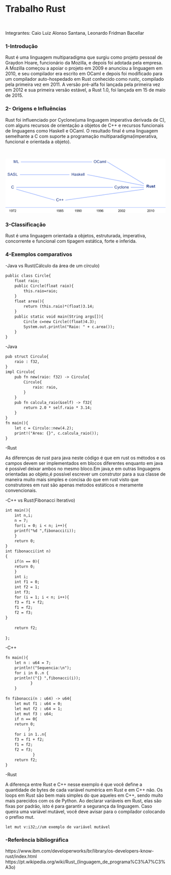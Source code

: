 <h1>Trabalho Rust</h1><br>
<p>Integrantes: Caio Luiz Alonso Santana, Leonardo Fridman Bacellar</p>
<h3>1-Introdução</h3><p>Rust é uma linguagem multiparadigma que surgiu como projeto pessoal de Graydon Hoare, funcionário da Mozilla, e depois foi adotada pela empresa. A Mozilla começou a apoiar o projeto em 2009 e anunciou a linguagem em 2010, e seu compilador era escrito em OCaml e depois foi modificado para um compilador auto-hospedado em Rust conhecido como rustc, compilado pela primeira vez em 2011. A versão pré-alfa foi lançada pela primeira vez em 2012 e sua primeira versão estável, a Rust 1.0, foi lançada em 15 de maio de 2015.</p>
<h3>2- Origens e Influências</h3><p>Rust foi influenciado por Cyclone(uma linguagem imperativa derivada de C), com alguns recursos de orientação a objetos de C++ e recursos funcionais de linguagens como Haskell e OCaml. O resultado final é uma linguagem semelhante a C com suporte a programação multiparadigma(imperativa, funcional e orientada a objeto).</p><br>


![](Tineline.png)


<h3>3-Classificação</h3><p>Rust é uma linguagem orientada a objetos, estruturada, imperativa, concorrente e funcional com tipagem estática, forte e inferida.</p>
<h3>4-Exemplos comparativos</h3><p>-Java vs Rust(Cálculo da área de um círculo)</p>

	public class Circle{
		float raio;
		public Circle(float raio){
			this.raio=raio;
		}
		float area(){
			return (this.raio)*(float)3.14;
		}
		public static void main(String args[]){
			Circle c=new Circle((float)4.3);
			System.out.println("Raio: " + c.area());
		}
	}
-Java<br>



	pub struct Circulo{
		raio : f32,
	}
	impl Circulo{
		pub fn new(raio: f32) -> Circulo{
			Circulo{
				raio: raio,
			}
		}
		pub fn calcula_raio(&self) -> f32{
			return 2.0 * self.raio * 3.14;
		}
	}
	fn main(){
		let c = Circulo::new(4.2);
		print!("Area: {}", c.calcula_raio());
	}
-Rust<br>
<p>As diferenças de rust para java neste código é que em rust os métodos e os campos devem ser implementados em blocos diferentes enquanto em java é possível deixar ambos no mesmo bloco.Em java,e em outras linguagens orientadas ao objeto,é possível escrever um construtor para a sua classe de maneira muito mais simples e concisa do que em rust visto que construtores em rust são apenas metodos estáticos e meramente convencionais.</p>
<p>-C++ vs Rust(Fibonacci Iterativo)</p>

	int main(){
	    int n,i;
	    n = 7;
	    for(i = 0; i < n; i++){
		printf("%d ",fibonacci(i));
	    }
	    return 0;
	}
	int fibonacci(int n)
	{
	    if(n == 0){
		return 0;
	    }
	    int i;
	    int f1 = 0;
	    int f2 = 1;
	    int f3;
	    for (i = 1; i < n; i++){
		f3 = f1 + f2;
		f1 = f2;
		f2 = f3;
	}

	    return f2;

	};

-C++<br>
	
	fn main(){
	    let n : u64 = 7;
	    println!("Sequencia:\n");
	    for i in 0..n {
		println!("{} ",fibonacci(i));
			   }
	    }

	fn fibonacci(n : u64) -> u64{
	    let mut f1 : u64 = 0;
	    let mut f2 : u64 = 1;
	    let mut f3 : u64;
	    if n == 0{
		return 0;
		      }
	    for i in 1..n{
		f3 = f1 + f2;
		f1 = f2;
		f2 = f3;
			    }
	    return f2;
	}

-Rust<br>
<p>A diferença entre Rust e C++ nesse exemplo é que você define a quantidade de bytes de cada variável numérica em Rust e em C++ não. Os loops em Rust são bem mais simples do que aqueles em C++, sendo muito mais parecidos com os de Python. Ao declarar variáveis em Rust, elas são fixas por padrão, isto é para garantir a segurança da linguagem. Caso queira uma variável mutável, você deve avisar para o compilador colocando o prefixo mut.</p>

	let mut v:i32;//um exemplo de variável mutável

<h3>-Referência bibliográfica</h3>
<p>https://www.ibm.com/developerworks/br/library/os-developers-know-rust/index.html<br>
https://pt.wikipedia.org/wiki/Rust_(linguagem_de_programa%C3%A7%C3%A3o)</p>
